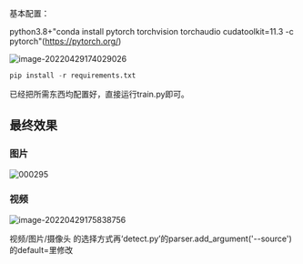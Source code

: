 基本配置：

python3.8+"conda install pytorch torchvision torchaudio cudatoolkit=11.3 -c pytorch"(https://pytorch.org/)

![image-20220429174029026](https://user-images.githubusercontent.com/58418735/165923119-57eb90dd-e281-42a9-8ea3-76500fcb24dd.png)


```python
pip install -r requirements.txt
```

已经把所需东西均配置好，直接运行train.py即可。


## **最终效果**

### 图片
![000295](https://user-images.githubusercontent.com/58418735/165923664-5f534eca-137e-43d5-8f8f-a98677c2cf66.jpg)

### 视频

![image-20220429175838756](https://user-images.githubusercontent.com/58418735/165923851-fa41fe14-f521-4863-8f59-e4b9129d964a.png)



视频/图片/摄像头 的选择方式再‘detect.py’的parser.add_argument('--source')的default=里修改

